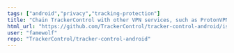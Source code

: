 ```yaml
---
tags: ["android","privacy","tracking-protection"]
title: "Chain TrackerControl with other VPN services, such as ProtonVPN"
html_url: "https://github.com/TrackerControl/tracker-control-android/issues/61"
user: "famewolf"
repo: "TrackerControl/tracker-control-android"
---
```


